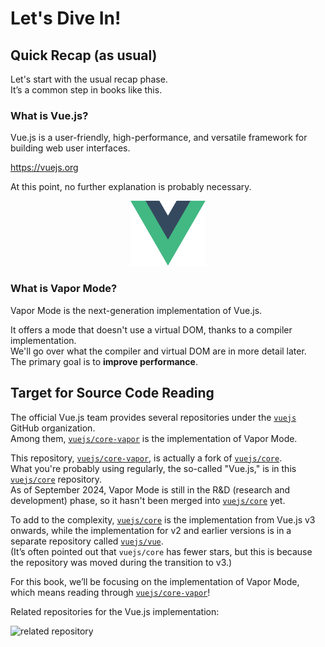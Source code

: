 # Let's Dive In!

## Quick Recap (as usual)

Let's start with the usual recap phase.\
It’s a common step in books like this.

### What is Vue.js?

Vue.js is a user-friendly, high-performance, and versatile framework for building web user interfaces.

https://vuejs.org

At this point, no further explanation is probably necessary.

<div align="center">
  <img src="https://raw.githubusercontent.com/vuejs/art/366e8fad63e6210fcbc610f06ca56fcfbf30ed11/logo.svg" alt="Vue.js" width="120px" />
</div>

### What is Vapor Mode?

Vapor Mode is the next-generation implementation of Vue.js.

It offers a mode that doesn't use a virtual DOM, thanks to a compiler implementation.\
We'll go over what the compiler and virtual DOM are in more detail later.\
The primary goal is to **improve performance**.

## Target for Source Code Reading

The official Vue.js team provides several repositories under the [`vuejs`](https://github.com/vuejs) GitHub organization.\
Among them, [`vuejs/core-vapor`](https://github.com/vuejs/core-vapor) is the implementation of Vapor Mode.

This repository, [`vuejs/core-vapor`](https://github.com/vuejs/core-vapor), is actually a fork of [`vuejs/core`](https://github.com/vuejs/core).\
What you're probably using regularly, the so-called "Vue.js," is in this [`vuejs/core`](https://github.com/vuejs/core) repository.\
As of September 2024, Vapor Mode is still in the R&D (research and development) phase, so it hasn't been merged into [`vuejs/core`](https://github.com/vuejs/core) yet.

To add to the complexity, [`vuejs/core`](https://github.com/vuejs/core) is the implementation from Vue.js v3 onwards, while the implementation for v2 and earlier versions is in a separate repository called [`vuejs/vue`](https://github.com/vuejs/vue).\
(It’s often pointed out that `vuejs/core` has fewer stars, but this is because the repository was moved during the transition to v3.)

For this book, we’ll be focusing on the implementation of Vapor Mode, which means reading through [`vuejs/core-vapor`](https://github.com/vuejs/core-vapor)!

Related repositories for the Vue.js implementation:

![related repository](/lets-deep-dive/related-repository.drawio.png)
